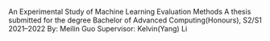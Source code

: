 An Experimental Study of Machine Learning Evaluation Methods
A thesis submitted for the degree
Bachelor of Advanced Computing(Honours), S2/S1 2021–2022
By: Meilin Guo
Supervisor: Kelvin(Yang) Li

